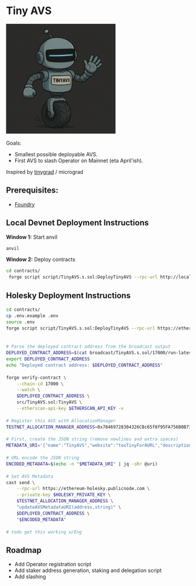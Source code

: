 # Tiny AVS

<img src="assets/tinyavs.png" width="300"/>

Goals:
- Smallest possible deployable AVS.
- First AVS to slash Operator on Mainnet (eta April'ish).

Inspired by [tinygrad](https://github.com/tinygrad/tinygrad) / micrograd

## Prerequisites:

* [Foundry](https://book.getfoundry.sh/getting-started/installation)

## Local Devnet Deployment Instructions

**Window 1:** Start anvil
```bash
anvil
```

**Window 2:** Deploy contracts
```bash
cd contracts/
 forge script script/TinyAVS.s.sol:DeployTinyAVS --rpc-url http://localhost:8545 --broadcast --private-key 0xac0974bec39a17e36ba4a6b4d238ff944bacb478cbed5efcae784d7bf4f2ff80
```

## Holesky Deployment Instructions
```bash
cd contracts/
cp .env.example .env
source .env
forge script script/TinyAVS.s.sol:DeployTinyAVS --rpc-url https://ethereum-holesky.publicnode.com --broadcast --private-key $HOLESKY_PRIVATE_KEY


# Parse the deployed contract address from the broadcast output
DEPLOYED_CONTRACT_ADDRESS=$(cat broadcast/TinyAVS.s.sol/17000/run-latest.json | jq -r '.transactions[0].contractAddress')
export DEPLOYED_CONTRACT_ADDRESS
echo "Deployed contract address: $DEPLOYED_CONTRACT_ADDRESS"

forge verify-contract \
    --chain-id 17000 \
    --watch \
    $DEPLOYED_CONTRACT_ADDRESS \
    src/TinyAVS.sol:TinyAVS \
    --etherscan-api-key $ETHERSCAN_API_KEY -v

# Register this AVS with AllocationManager
TESTNET_ALLOCATION_MANAGER_ADDRESS=0x78469728304326CBc65f8f95FA756B0B73164462

# First, create the JSON string (remove newlines and extra spaces)
METADATA_URI='{"name":"TinyAVS","website":"tooTinyForAURL","description":"Absolute smallest AVS possible","logo":"https://github.com/wesfloyd/tiny-avs/blob/main/assets/tinyavs.png?raw=true","twitter":"https://x.com/weswfloyd"}'

# URL encode the JSON string
ENCODED_METADATA=$(echo -n "$METADATA_URI" | jq -sRr @uri)

# Set AVS Metadata
cast send \
    --rpc-url https://ethereum-holesky.publicnode.com \
    --private-key $HOLESKY_PRIVATE_KEY \
    $TESTNET_ALLOCATION_MANAGER_ADDRESS \
    "updateAVSMetadataURI(address,string)" \
    $DEPLOYED_CONTRACT_ADDRESS \
    "$ENCODED_METADATA"

# todo get this working w/Eng


```




## Roadmap

* Add Operator registration script
* Add staker address generation, staking and delegation script
* Add slashing

